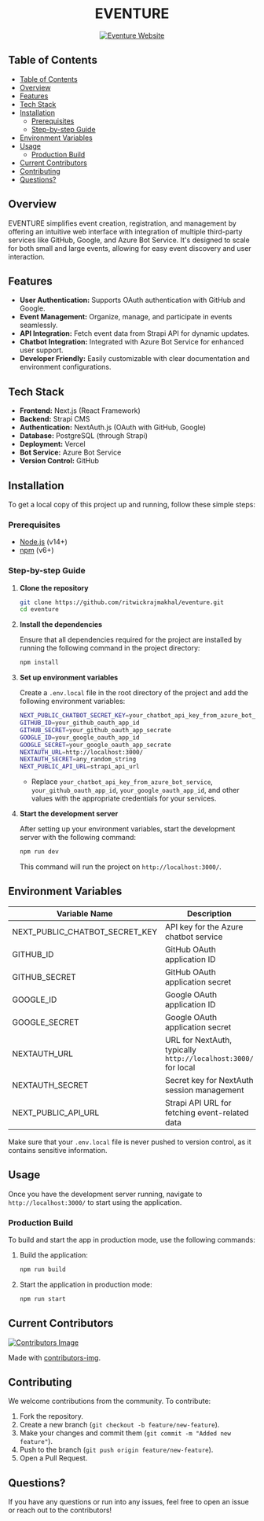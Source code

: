 <center>
<h1>EVENTURE</h1>

[![Eventure Website](https://img.shields.io/website?url=https://eventure-ten.vercel.app/)](https://eventure-ten.vercel.app/)

</center>

## Table of Contents

- [Table of Contents](#table-of-contents)
- [Overview](#overview)
- [Features](#features)
- [Tech Stack](#tech-stack)
- [Installation](#installation)
  - [Prerequisites](#prerequisites)
  - [Step-by-step Guide](#step-by-step-guide)
- [Environment Variables](#environment-variables)
- [Usage](#usage)
  - [Production Build](#production-build)
- [Current Contributors](#current-contributors)
- [Contributing ](#contributing-)
- [Questions?](#questions)

## Overview

EVENTURE simplifies event creation, registration, and management by offering an intuitive web interface with integration of multiple third-party services like GitHub, Google, and Azure Bot Service. It's designed to scale for both small and large events, allowing for easy event discovery and user interaction.

## Features

- **User Authentication:** Supports OAuth authentication with GitHub and Google.
- **Event Management:** Organize, manage, and participate in events seamlessly.
- **API Integration:** Fetch event data from Strapi API for dynamic updates.
- **Chatbot Integration:** Integrated with Azure Bot Service for enhanced user support.
- **Developer Friendly:** Easily customizable with clear documentation and environment configurations.

## Tech Stack

- **Frontend:** Next.js (React Framework)
- **Backend:** Strapi CMS
- **Authentication:** NextAuth.js (OAuth with GitHub, Google)
- **Database:** PostgreSQL (through Strapi)
- **Deployment:** Vercel
- **Bot Service:** Azure Bot Service
- **Version Control:** GitHub

## Installation

To get a local copy of this project up and running, follow these simple steps:

### Prerequisites

- [Node.js](https://nodejs.org/) (v14+)
- [npm](https://www.npmjs.com/) (v6+)

### Step-by-step Guide

1. **Clone the repository**

   ```bash
   git clone https://github.com/ritwickrajmakhal/eventure.git
   cd eventure
   ```

2. **Install the dependencies**

   Ensure that all dependencies required for the project are installed by running the following command in the project directory:

   ```bash
   npm install
   ```

3. **Set up environment variables**

   Create a `.env.local` file in the root directory of the project and add the following environment variables:

   ```bash
   NEXT_PUBLIC_CHATBOT_SECRET_KEY=your_chatbot_api_key_from_azure_bot_service
   GITHUB_ID=your_github_oauth_app_id
   GITHUB_SECRET=your_github_oauth_app_secrate
   GOOGLE_ID=your_google_oauth_app_id
   GOOGLE_SECRET=your_google_oauth_app_secrate
   NEXTAUTH_URL=http://localhost:3000/
   NEXTAUTH_SECRET=any_random_string
   NEXT_PUBLIC_API_URL=strapi_api_url
   ```

   - Replace `your_chatbot_api_key_from_azure_bot_service`, `your_github_oauth_app_id`, `your_google_oauth_app_id`, and other values with the appropriate credentials for your services.

4. **Start the development server**

   After setting up your environment variables, start the development server with the following command:

   ```bash
   npm run dev
   ```

   This command will run the project on `http://localhost:3000/`.

## Environment Variables

| Variable Name                  | Description                                                    |
| ------------------------------ | -------------------------------------------------------------- |
| NEXT_PUBLIC_CHATBOT_SECRET_KEY | API key for the Azure chatbot service                          |
| GITHUB_ID                      | GitHub OAuth application ID                                    |
| GITHUB_SECRET                  | GitHub OAuth application secret                                |
| GOOGLE_ID                      | Google OAuth application ID                                    |
| GOOGLE_SECRET                  | Google OAuth application secret                                |
| NEXTAUTH_URL                   | URL for NextAuth, typically `http://localhost:3000/` for local |
| NEXTAUTH_SECRET                | Secret key for NextAuth session management                     |
| NEXT_PUBLIC_API_URL            | Strapi API URL for fetching event-related data                 |

Make sure that your `.env.local` file is never pushed to version control, as it contains sensitive information.

## Usage

Once you have the development server running, navigate to `http://localhost:3000/` to start using the application.

### Production Build

To build and start the app in production mode, use the following commands:

1. Build the application:

   ```bash
   npm run build
   ```

2. Start the application in production mode:
   ```bash
   npm run start
   ```

## Current Contributors

<a href="https://github.com/ritwickrajmakhal/eventure/graphs/contributors">
  <img src="https://contributors-img.web.app/image?repo=ritwickrajmakhal/eventure" alt="Contributors Image"/>
</a>

Made with [contributors-img](https://contributors-img.web.app).

## Contributing <a name="contributing"></a>

We welcome contributions from the community. To contribute:

1. Fork the repository.
2. Create a new branch (`git checkout -b feature/new-feature`).
3. Make your changes and commit them (`git commit -m "Added new feature"`).
4. Push to the branch (`git push origin feature/new-feature`).
5. Open a Pull Request.

## Questions?

If you have any questions or run into any issues, feel free to open an issue or reach out to the contributors!
